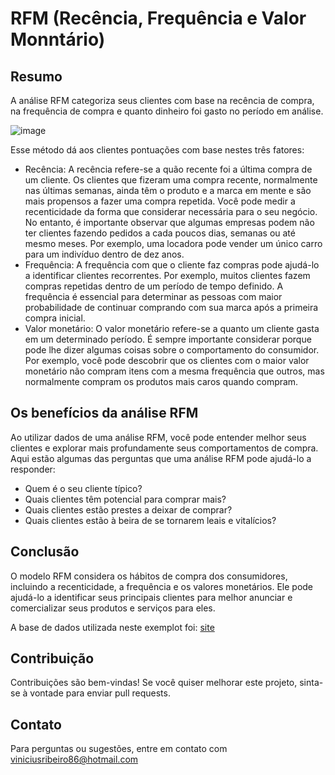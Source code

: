 # RFM (Recência, Frequência e Valor Monntário)

## Resumo
A análise RFM categoriza seus clientes com base na recência de compra, na frequência de compra e quanto dinheiro foi gasto no período em análise.

![image](https://github.com/Vinicius-github/RFM/assets/146575176/e42c4c33-2008-49f4-a052-1d2d817992b2)

Esse método dá aos clientes pontuações com base nestes três fatores:

- Recência: A recência refere-se a quão recente foi a última compra de um cliente. Os clientes que fizeram uma compra recente, normalmente nas últimas semanas, ainda têm o produto e a marca em mente e são mais propensos a fazer uma compra repetida. Você pode medir a recenticidade da forma que considerar necessária para o seu negócio. No entanto, é importante observar que algumas empresas podem não ter clientes fazendo pedidos a cada poucos dias, semanas ou até mesmo meses. Por exemplo, uma locadora pode vender um único carro para um indivíduo dentro de dez anos.
- Frequência: A frequência com que o cliente faz compras pode ajudá-lo a identificar clientes recorrentes. Por exemplo, muitos clientes fazem compras repetidas dentro de um período de tempo definido. A frequência é essencial para determinar as pessoas com maior probabilidade de continuar comprando com sua marca após a primeira compra inicial.
- Valor monetário: O valor monetário refere-se a quanto um cliente gasta em um determinado período. É sempre importante considerar porque pode lhe dizer algumas coisas sobre o comportamento do consumidor. Por exemplo, você pode descobrir que os clientes com o maior valor monetário não compram itens com a mesma frequência que outros, mas normalmente compram os produtos mais caros quando compram.

## Os benefícios da análise RFM
Ao utilizar dados de uma análise RFM, você pode entender melhor seus clientes e explorar mais profundamente seus comportamentos de compra. Aqui estão algumas das perguntas que uma análise RFM pode ajudá-lo a responder:

- Quem é o seu cliente típico?
- Quais clientes têm potencial para comprar mais?
- Quais clientes estão prestes a deixar de comprar?
- Quais clientes estão à beira de se tornarem leais e vitalícios?

## Conclusão
O modelo RFM considera os hábitos de compra dos consumidores, incluindo a recenticidade, a frequência e os valores monetários. Ele pode ajudá-lo a identificar seus principais clientes para melhor anunciar e comercializar seus produtos e serviços para eles.

A base de dados utilizada neste exemplot foi: [site](http://archive.ics.uci.edu/ml/datasets/online+retail)

## Contribuição
Contribuições são bem-vindas! Se você quiser melhorar este projeto, sinta-se à vontade para enviar pull requests.

## Contato
Para perguntas ou sugestões, entre em contato com viniciusribeiro86@hotmail.com
